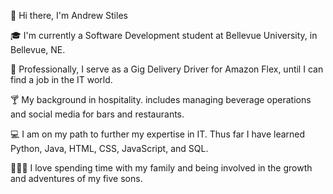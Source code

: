 👋 Hi there, I'm Andrew Stiles

🎓 I'm currently a Software Development student at Bellevue University, in Bellevue, NE.

🚚 Professionally, I serve as a Gig Delivery Driver for Amazon Flex, until I can find a job in the IT world.

🍸 My background in hospitality. includes managing beverage operations and social media for bars and restaurants.

💻 I am on my path to further my expertise in IT. Thus far I have learned Python, Java, HTML, CSS, JavaScript, and SQL.

👨‍👦‍👦 I love spending time with my family and being involved in the growth and adventures of my five sons.

<!---
adstiles85/adstiles85 is a ✨ special ✨ repository because its `README.md` (this file) appears on your GitHub profile.
You can click the Preview link to take a look at your changes.
--->
